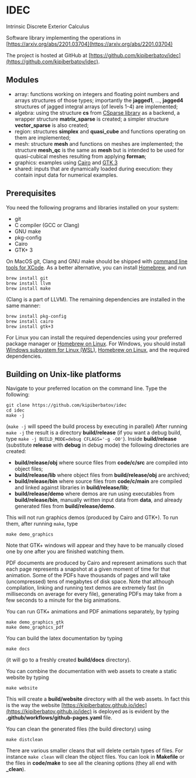 # IDEC
Intrinsic Discrete Exterior Calculus

Software library implementing the operations in
[https://arxiv.org/abs/2201.03704](https://arxiv.org/abs/2201.03704)

The project is hosted at GitHub at
[https://github.com/kipiberbatov/idec](https://github.com/kipiberbatov/idec).

## Modules
- array: functions working on integers and floating point numbers and
arrays structures of those types;
importantly the **jagged1**, ..., **jagged4** structures of jagged integral
arrays (of levels 1-4) are implemented;
- algebra: using the structure **cs** from
[CSparse library](https://github.com/DrTimothyAldenDavis/SuiteSparse/tree/master/CSparse)
as a backend, a wrapper structure **matrix\_sparse** is created;
a simpler structure **vector\_sparse** is also created;
- region: structures **simplex** and **quasi\_cube**
and functions operating on them are implemented;
- mesh: structure **mesh** and functions on meshes are implemented;
the structure **mesh\_qc** is the same as **mesh** but is intended to be used
for quasi-cubical meshes resulting from applying **forman**;
- graphics: examples using [Cairo](https://www.cairographics.org) and
[GTK 3](https://docs.gtk.org/gtk3/)
- shared: inputs that are dynamically loaded during execution:
they contain input data for numerical examples.

## Prerequisites

You need the following programs and libraries installed on your system:
- git
- C compiler (GCC or Clang)
- GNU make
- pkg-config
- Cairo
- GTK+ 3

On MacOS git, Clang and GNU make should be shipped with
[command line tools for XCode](https://developer.apple.com/xcode/resources/).
As a better alternative, you can install [Homebrew](https://brew.sh), and run

```
brew install git
brew install llvm
brew install make
```

(Clang is a part of LLVM).
The remaining dependencies are installed in the same manner:

```
brew install pkg-config
brew install cairo
brew install gtk+3
```

For Linux you can install the required dependencies using your preferred
package manager or [Homebrew on Linux](https://docs.brew.sh/Homebrew-on-Linux).
For Windows, you should install
[Windows subsystem for Linux (WSL)](https://learn.microsoft.com/en-us/windows/wsl/install),
[Homebrew on Linux](https://docs.brew.sh/Homebrew-on-Linux),
and the required dependencies.


## Building on Unix-like platforms

Navigate to your preferred location on the command line. Type the following:

```
git clone https://github.com/kipiberbatov/idec
cd idec
make -j
```

(`make -j` will speed the build process by executing in parallel)
After running `make -j` the result is a directory **build/release**
(if you want a debug build, type `make -j BUILD_MODE=debug CFLAGS='-g -O0'`).
Inside **build/release** (substitute **release** with **debug** in debug mode)
the following directories are created:
- **build/release/obj** where source files from **code/c/src**
are compiled into object files;
- **build/release/lib** where object files from **build/release/obj**
are archived;
- **build/release/bin** where source files from **code/c/main** are compiled
and linked against libraries in **build/release/lib**;
- **build/release/demo** where demos are run using
executables from **build/release/bin**,
manually written input data from **data**,
and already generated files from **build/release/demo**.

This will not run graphics demos (produced by Cairo and GTK+).
To run them, after running `make`, type

```
make demo_graphics
```

Note that GTK+ windows will appear
and they have to be manually closed one by one
after you are finished watching them.

PDF documents are produced by Cairo
and represent animations such that
each page represents a snapshot at a given moment of time for that animation.
Some of the PDFs have thousands of pages
and will take (uncompressed) tens of megabytes of disk space.
Note that although compilation,
linking and running text demos are extremely fast
(in milliseconds on average for every file),
generating PDFs may take from a few seconds to a minute for the big animations.

You can run GTK+ animations and PDF animations separately, by typing

```
make demo_graphics_gtk
make demo_graphics_pdf
```

You can build the latex documentation by typing
```
make docs
```
(it will go to a freshly created **build/docs** directory).

You can combine the documentation with web assets to create a static website by
typing
```
make website
```
This will create a **build/website** directory with all the web assets.
In fact this is the way the website
[https://kipiberbatov.github.io/idec](https://kipiberbatov.github.io/idec)
is deployed as is evident by the **.github/workflows/github-pages.yaml** file.

You can clean the generated files (the build directory) using
```
make distclean
```

There are various smaller cleans that will delete certain types of files.
For instance `make clean` will clean the object files.
You can look in **Makefile** or the files in **code/make**
to see all the cleaning options (they all end with **_clean**).
